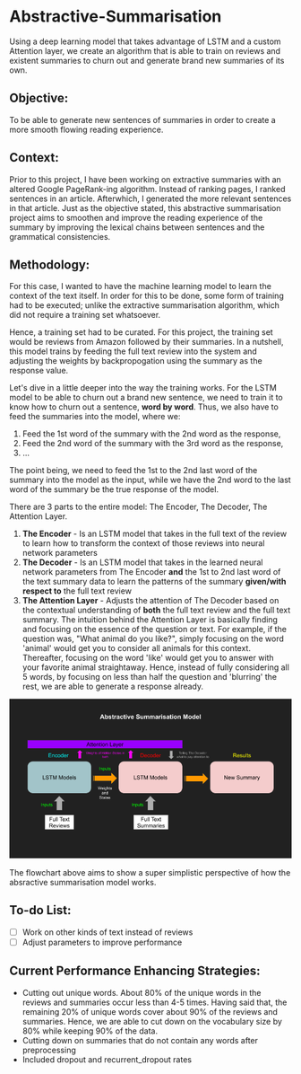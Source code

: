 # Abstractive-Summarisation
Using a deep learning model that takes advantage of LSTM and a custom Attention layer, we create an algorithm that is able to train on reviews and existent summaries to churn out and generate brand new summaries of its own.

## Objective:
To be able to generate new sentences of summaries in order to create a more smooth flowing reading experience.

## Context:
Prior to this project, I have been working on extractive summaries with an altered Google PageRank-ing algorithm. Instead of ranking pages, I ranked sentences in an article. Afterwhich, I generated the more relevant sentences in that article. Just as the objective stated, this abstractive summarisation project aims to smoothen and improve the reading experience of the summary by improving the lexical chains between sentences and the grammatical consistencies.

## Methodology:
For this case, I wanted to have the machine learning model to learn the context of the text itself. In order for this to be done, some form of training had to be executed; unlike the extractive summarisation algorithm, which did not require a training set whatsoever. 

Hence, a training set had to be curated. For this project, the training set would be reviews from Amazon followed by their summaries. In a nutshell, this model trains by feeding the full text review into the system and adjusting the weights by backpropogation using the summary as the response value. 

Let's dive in a little deeper into the way the training works. For the LSTM model to be able to churn out a brand new sentence, we need to train it to know how to churn out a sentence, **word by word**. Thus, we also have to feed the summaries into the model, where we:

   1. Feed the 1st word of the summary with the 2nd word as the response,
   2. Feed the 2nd word of the summary with the 3rd word as the response,
   3. ...
 
The point being, we need to feed the 1st to the 2nd last word of the summary into the model as the input, while we have the 2nd word to the last word of the summary be the true response of the model.

There are 3 parts to the entire model: The Encoder, The Decoder, The Attention Layer.
   1. **The Encoder** - Is an LSTM model that takes in the full text of the review to learn how to transform the context of those reviews into neural network parameters
   2. **The Decoder** - Is an LSTM model that takes in the learned neural network parameters from The Encoder **and** the 1st to 2nd last word of the text summary data to learn the patterns of the summary **given/with respect to** the full text review
   3. **The Attention Layer** - Adjusts the attention of The Decoder based on the contextual understanding of **both** the full text review and the full text summary. The intuition behind the Attention Layer is basically finding and focusing on the essence of the question or text. For example, if the question was, "What animal do you like?", simply focusing on the word 'animal' would get you to consider all animals for this context. Thereafter, focusing on the word 'like' would get you to answer with your favorite animal straightaway. Hence, instead of fully considering all 5 words, by focusing on less than half the question and 'blurring' the rest, we are able to generate a response already.
   
![Flowchart](https://github.com/jaotheboss/Abstractive-Summarisation/blob/master/Abstractive%20Summarisation%20Flowchart.png)

The flowchart above aims to show a super simplistic perspective of how the absractive summarisation model works. 

## To-do List:
- [ ] Work on other kinds of text instead of reviews
- [ ] Adjust parameters to improve performance

## Current Performance Enhancing Strategies:
- Cutting out unique words. About 80% of the unique words in the reviews and summaries occur less than 4-5 times. Having said that, the remaining 20% of unique words cover about 90% of the reviews and summaries. Hence, we are able to cut down on the vocabulary size by 80% while keeping 90% of the data. 
- Cutting down on summaries that do not contain any words after preprocessing
- Included dropout and recurrent_dropout rates
